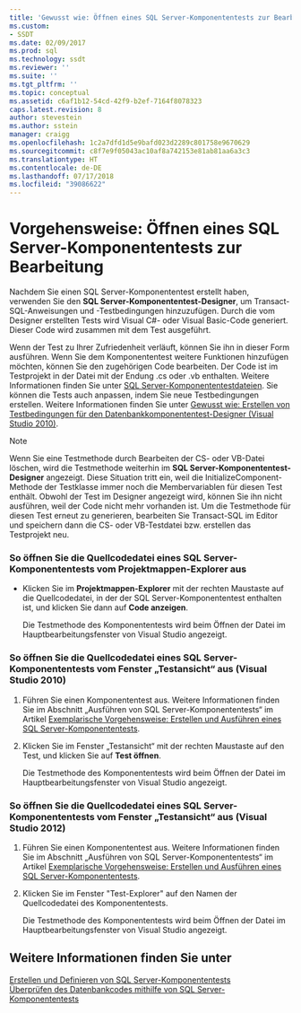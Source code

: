 ```yaml
---
title: 'Gewusst wie: Öffnen eines SQL Server-Komponententests zur Bearbeitung | Microsoft-Dokumentation'
ms.custom:
- SSDT
ms.date: 02/09/2017
ms.prod: sql
ms.technology: ssdt
ms.reviewer: ''
ms.suite: ''
ms.tgt_pltfrm: ''
ms.topic: conceptual
ms.assetid: c6af1b12-54cd-42f9-b2ef-7164f8078323
caps.latest.revision: 8
author: stevestein
ms.author: sstein
manager: craigg
ms.openlocfilehash: 1c2a7dfd1d5e9bafd023d2289c801758e9670629
ms.sourcegitcommit: c8f7e9f05043ac10af8a742153e81ab81aa6a3c3
ms.translationtype: HT
ms.contentlocale: de-DE
ms.lasthandoff: 07/17/2018
ms.locfileid: "39086622"
---
```

# <a name="how-to-open-a-sql-server-unit-test-to-edit"></a>Vorgehensweise: Öffnen eines SQL Server-Komponententests zur Bearbeitung
Nachdem Sie einen SQL Server-Komponententest erstellt haben, verwenden Sie den **SQL Server-Komponententest-Designer**, um Transact\-SQL-Anweisungen und -Testbedingungen hinzuzufügen. Durch die vom Designer erstellten Tests wird Visual C#- oder Visual Basic-Code generiert. Dieser Code wird zusammen mit dem Test ausgeführt.  
  
Wenn der Test zu Ihrer Zufriedenheit verläuft, können Sie ihn in dieser Form ausführen. Wenn Sie dem Komponententest weitere Funktionen hinzufügen möchten, können Sie den zugehörigen Code bearbeiten. Der Code ist im Testprojekt in der Datei mit der Endung .cs oder .vb enthalten. Weitere Informationen finden Sie unter [SQL Server-Komponententestdateien](../ssdt/sql-server-unit-test-files.md). Sie können die Tests auch anpassen, indem Sie neue Testbedingungen erstellen. Weitere Informationen finden Sie unter [Gewusst wie: Erstellen von Testbedingungen für den Datenbankkomponententest-Designer (Visual Studio 2010)](http://msdn.microsoft.com/library/aa833409(VS.100).aspx).  
  
> [!NOTE]  
> Wenn Sie eine Testmethode durch Bearbeiten der CS- oder VB-Datei löschen, wird die Testmethode weiterhin im **SQL Server-Komponententest-Designer** angezeigt. Diese Situation tritt ein, weil die InitializeComponent-Methode der Testklasse immer noch die Membervariablen für diesen Test enthält. Obwohl der Test im Designer angezeigt wird, können Sie ihn nicht ausführen, weil der Code nicht mehr vorhanden ist. Um die Testmethode für diesen Test erneut zu generieren, bearbeiten Sie Transact\-SQL im Editor und speichern dann die CS- oder VB-Testdatei bzw. erstellen das Testprojekt neu.  
  
### <a name="to-open-the-source-code-file-of-a-sql-server-unit-test-from-solution-explorer"></a>So öffnen Sie die Quellcodedatei eines SQL Server-Komponententests vom Projektmappen-Explorer aus  
  
-   Klicken Sie im **Projektmappen-Explorer** mit der rechten Maustaste auf die Quellcodedatei, in der der SQL Server-Komponententest enthalten ist, und klicken Sie dann auf **Code anzeigen**.  
  
    Die Testmethode des Komponententests wird beim Öffnen der Datei im Hauptbearbeitungsfenster von Visual Studio angezeigt.  
  
### <a name="to-open-the-source-code-file-of-a-sql-server-unit-test-from-the-test-view-window-visual-studio-2010"></a>So öffnen Sie die Quellcodedatei eines SQL Server-Komponententests vom Fenster „Testansicht“ aus (Visual Studio 2010)  
  
1.  Führen Sie einen Komponententest aus. Weitere Informationen finden Sie im Abschnitt „Ausführen von SQL Server-Komponententests“ im Artikel [Exemplarische Vorgehensweise: Erstellen und Ausführen eines SQL Server-Komponententests](../ssdt/walkthrough-creating-and-running-a-sql-server-unit-test.md).  
  
2.  Klicken Sie im Fenster „Testansicht“ mit der rechten Maustaste auf den Test, und klicken Sie auf **Test öffnen**.  
  
    Die Testmethode des Komponententests wird beim Öffnen der Datei im Hauptbearbeitungsfenster von Visual Studio angezeigt.  
  
### <a name="to-open-the-source-code-file-of-a-sql-server-unit-test-from-the-test-view-window-visual-studio-2012"></a>So öffnen Sie die Quellcodedatei eines SQL Server-Komponententests vom Fenster „Testansicht“ aus (Visual Studio 2012)  
  
1.  Führen Sie einen Komponententest aus. Weitere Informationen finden Sie im Abschnitt „Ausführen von SQL Server-Komponententests“ im Artikel [Exemplarische Vorgehensweise: Erstellen und Ausführen eines SQL Server-Komponententests](../ssdt/walkthrough-creating-and-running-a-sql-server-unit-test.md).  
  
2.  Klicken Sie im Fenster "Test-Explorer" auf den Namen der Quellcodedatei des Komponententests.  
  
    Die Testmethode des Komponententests wird beim Öffnen der Datei im Hauptbearbeitungsfenster von Visual Studio angezeigt.  
  
## <a name="see-also"></a>Weitere Informationen finden Sie unter  
[Erstellen und Definieren von SQL Server-Komponententests](../ssdt/creating-and-defining-sql-server-unit-tests.md)  
[Überprüfen des Datenbankcodes mithilfe von SQL Server-Komponententests](../ssdt/verifying-database-code-by-using-sql-server-unit-tests.md)  
  

